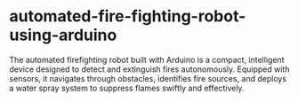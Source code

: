 # automated-fire-fighting-robot-using-arduino
The automated firefighting robot built with Arduino is a compact, intelligent device designed to detect and extinguish fires autonomously. Equipped with sensors, it navigates through obstacles, identifies fire sources, and deploys a water spray system to suppress flames swiftly and effectively.
